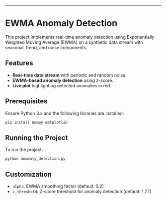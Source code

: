---

# EWMA Anomaly Detection

This project implements real-time anomaly detection using Exponentially Weighted Moving Average (EWMA) on a synthetic data stream with seasonal, trend, and noise components.

## Features

- **Real-time data stream** with periodic and random noise.
- **EWMA-based anomaly detection** using z-score.
- **Live plot** highlighting detected anomalies in red.

## Prerequisites

Ensure Python 3.x and the following libraries are installed:

```bash
pip install numpy matplotlib
```

## Running the Project

To run the project:

```bash
python anomaly_detection.py
```

## Customization

- `alpha`: EWMA smoothing factor (default: 0.2)
- `z_threshold`: Z-score threshold for anomaly detection (default: 1.77)
